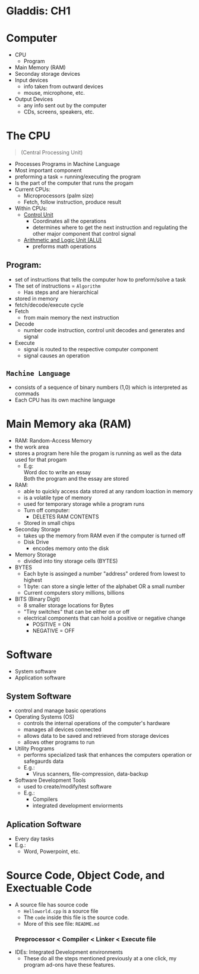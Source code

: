 # Gladdis: CH1
# Computer 
- CPU
  - Program
- Main Memory (RAM)
- Seconday storage devices 
- Input devices 
  - info taken from outward devices
  - mouse, microphone, etc. 
- Output Devices 
  - any info sent out by the computer
  - CDs, screens, speakers, etc.


# The CPU 
>(Central Processing Unit)
- Processes Programs in Machine Language 
- Most important component 
- preforming a task = running/executing the program
- Is the part of the computer that runs the progam
- Current CPUs: 
  - Microprocessors (palm size)
  - Fetch, follow instruction, produce result
- Within CPUs:
  - <ins>Control Unit </ins>
    - Coordinates all the operations
    - determines where to get the next instruction and regulating the other major component that control signal 
  - <ins>Arithmetic and Logic Unit (ALU)</ins>
    - preforms math operations 


## Program: 
- set of instructions that tells the computer how to preform/solve a task
- The set of instructions = `Algorithm` 
  - Has steps and are hierarchical
- stored in memory 
- fetch/decode/execute cycle
- Fetch
  - from main memory the next instruction 
- Decode
  - number code instruction, control unit decodes and generates and signal 
- Execute 
  - signal is routed to the respective computer component 
  - signal causes an operation 

## `Machine Language` 
- consists of a sequence of binary numbers (1,0) which is interpreted as commads 
- Each CPU has its own machine language 

# Main Memory aka (RAM)
- RAM: Random-Access Memory 
- the work area 
- stores a program here hile the progam is running as well as the data used for that progam 
  - E.g: <br>
  Word doc to write an essay<br>
  Both the program and the essay are stored 
- RAM: 
  - able to quickly access data stored at any random loaction in memory 
  - is a volatile type of memory 
  - used for temporary storage while a program runs
  - Turn off computer: 
    - DELETES RAM CONTENTS 
   - Stored in small chips 
- Seconday Storage 
  - takes up the memory from RAM even if the computer is turned off
  - Disk Drive
    - encodes memory onto the disk
- Memory Storage
  - divided into tiny storage cells (BYTES)
- BYTES
  - Each byte is assinged a number "address" ordered from lowest to highest 
  - 1 byte: can store a single letter of the alphabet OR a small number
  - Current computers story millions, billions 
- BITS (Binary Digit)
  - 8 smaller storage locations for Bytes
  - "Tiny switches" that can be either on or off
  - electrical components that can hold a positive or negative change 
    - POSITIVE = ON 
    - NEGATIVE = OFF 

# Software
- System software 
- Application software 
## System Software 
- control and manage basic operations 
- Operating Systems (OS)
  - controls the internal operations of the computer's hardware
  - manages all devices connected 
  - allows data to be saved and retrieved from storage devices 
  - allows other programs to run 
- Utility Programs 
  - performs specialized task that enhances the computers operation or safegaurds data 
  - E.g.: 
    - Virus scanners, file-compression,  data-backup
- Software Development Tools
  - used to create/modify/test software
  - E.g.: 
    - Compilers
    - integrated development enviorments 

## Aplication Software
- Every day tasks 
- E.g.: 
  - Word, Powerpoint, etc. 

# Source Code, Object Code, and Exectuable Code 
- A source file has source code
  - `Helloworld.cpp` is a source file 
  - The `code` inside this file is the source code. 
  - More of this see file: `README.md`
  ### Preprocessor < Compiler < Linker < Execute file
- IDEs: Integrated Development environments 
  - These do all the steps mentioned previously at a one click, my program ad-ons have these features. 